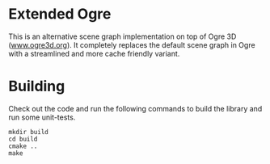 Extended Ogre
=============

This is an alternative scene graph implementation on top of Ogre 3D (www.ogre3d.org). It completely replaces
the default scene graph in Ogre with a streamlined and more cache friendly variant.


Building
========

Check out the code and run the following commands to build the library and run some unit-tests.

    mkdir build
    cd build
    cmake ..
    make

